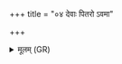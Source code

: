 +++
title = "०४ देवाः पितरो ऽवमा"

+++
<details><summary>मूलम् (GR)</summary>

देवाः पितरो ऽवमा आयवः क्राव्य- +++(read krāvyāpaḥ with K; Bhatt. krāvya apo)+++  
-अपः (…) ॥ +++(see 1bcde)+++
</details>